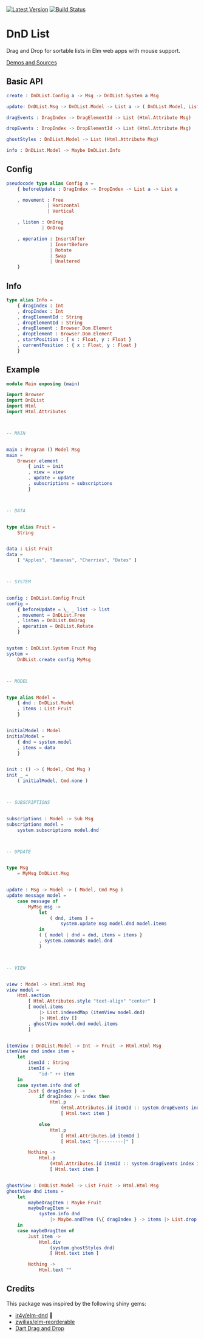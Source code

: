[![Latest Version](https://img.shields.io/elm-package/v/annaghi/dnd-list.svg?label=version)](https://package.elm-lang.org/packages/annaghi/dnd-list/latest/) [![Build Status](https://travis-ci.org/annaghi/dnd-list.svg?branch=master)](https://travis-ci.org/annaghi/dnd-list)

# DnD List

Drag and Drop for sortable lists in Elm web apps with mouse support.

[Demos and Sources](https://annaghi.github.io/dnd-list/)

## Basic API

```elm
create : DnDList.Config a -> Msg -> DnDList.System a Msg
```

```elm
update: DnDList.Msg -> DnDList.Model -> List a -> ( DnDList.Model, List a )

dragEvents : DragIndex -> DragElementId -> List (Html.Attribute Msg)

dropEvents : DropIndex -> DropElementId -> List (Html.Attribute Msg)

ghostStyles : DnDList.Model -> List (Html.Attribute Msg)

info : DnDList.Model -> Maybe DnDList.Info
```

## Config

```elm
pseudocode type alias Config a =
    { beforeUpdate : DragIndex -> DropIndex -> List a -> List a

    , movement : Free
               | Horizontal
               | Vertical

    , listen : OnDrag
             | OnDrop

    , operation : InsertAfter
                | InsertBefore
                | Rotate
                | Swap
                | Unaltered
    }
```

## Info

```elm
type alias Info =
    { dragIndex : Int
    , dropIndex : Int
    , dragElementId : String
    , dropElementId : String
    , dragElement : Browser.Dom.Element
    , dropElement : Browser.Dom.Element
    , startPosition : { x : Float, y : Float }
    , currentPosition : { x : Float, y : Float }
    }
```

## Example

```elm
module Main exposing (main)

import Browser
import DnDList
import Html
import Html.Attributes



-- MAIN


main : Program () Model Msg
main =
    Browser.element
        { init = init
        , view = view
        , update = update
        , subscriptions = subscriptions
        }



-- DATA


type alias Fruit =
    String


data : List Fruit
data =
    [ "Apples", "Bananas", "Cherries", "Dates" ]



-- SYSTEM


config : DnDList.Config Fruit
config =
    { beforeUpdate = \_ _ list -> list
    , movement = DnDList.Free
    , listen = DnDList.OnDrag
    , operation = DnDList.Rotate
    }


system : DnDList.System Fruit Msg
system =
    DnDList.create config MyMsg



-- MODEL


type alias Model =
    { dnd : DnDList.Model
    , items : List Fruit
    }


initialModel : Model
initialModel =
    { dnd = system.model
    , items = data
    }


init : () -> ( Model, Cmd Msg )
init _ =
    ( initialModel, Cmd.none )



-- SUBSCRIPTIONS


subscriptions : Model -> Sub Msg
subscriptions model =
    system.subscriptions model.dnd



-- UPDATE


type Msg
    = MyMsg DnDList.Msg


update : Msg -> Model -> ( Model, Cmd Msg )
update message model =
    case message of
        MyMsg msg ->
            let
                ( dnd, items ) =
                    system.update msg model.dnd model.items
            in
            ( { model | dnd = dnd, items = items }
            , system.commands model.dnd
            )



-- VIEW


view : Model -> Html.Html Msg
view model =
    Html.section
        [ Html.Attributes.style "text-align" "center" ]
        [ model.items
            |> List.indexedMap (itemView model.dnd)
            |> Html.div []
        , ghostView model.dnd model.items
        ]


itemView : DnDList.Model -> Int -> Fruit -> Html.Html Msg
itemView dnd index item =
    let
        itemId : String
        itemId =
            "id-" ++ item
    in
    case system.info dnd of
        Just { dragIndex } ->
            if dragIndex /= index then
                Html.p
                    (Html.Attributes.id itemId :: system.dropEvents index itemId)
                    [ Html.text item ]

            else
                Html.p
                    [ Html.Attributes.id itemId ]
                    [ Html.text "[---------]" ]

        Nothing ->
            Html.p
                (Html.Attributes.id itemId :: system.dragEvents index itemId)
                [ Html.text item ]


ghostView : DnDList.Model -> List Fruit -> Html.Html Msg
ghostView dnd items =
    let
        maybeDragItem : Maybe Fruit
        maybeDragItem =
            system.info dnd
                |> Maybe.andThen (\{ dragIndex } -> items |> List.drop dragIndex |> List.head)
    in
    case maybeDragItem of
        Just item ->
            Html.div
                (system.ghostStyles dnd)
                [ Html.text item ]

        Nothing ->
            Html.text ""
```

## Credits

This package was inspired by the following shiny gems:

- [ir4y/elm-dnd](https://package.elm-lang.org/packages/ir4y/elm-dnd/latest/) :gem:
- [zwilias/elm-reorderable](https://package.elm-lang.org/packages/zwilias/elm-reorderable/latest/)
- [Dart Drag and Drop](https://code.makery.ch/library/dart-drag-and-drop/)

